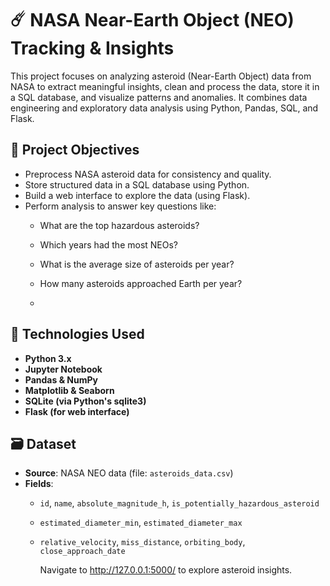# ☄️ NASA Near-Earth Object (NEO) Tracking & Insights

This project focuses on analyzing asteroid (Near-Earth Object) data from NASA to extract meaningful insights, clean and process the data, store it in a SQL database, and visualize patterns and anomalies. It combines data engineering and exploratory data analysis using Python, Pandas, SQL, and Flask.

## 📌 Project Objectives

- Preprocess NASA asteroid data for consistency and quality.
- Store structured data in a SQL database using Python.
- Build a web interface to explore the data (using Flask).
- Perform analysis to answer key questions like:
  - What are the top hazardous asteroids?
  - Which years had the most NEOs?
  - What is the average size of asteroids per year?
  - How many asteroids approached Earth per year?
 
  - 
## 🧰 Technologies Used
- **Python 3.x**
- **Jupyter Notebook**
- **Pandas & NumPy**
- **Matplotlib & Seaborn**
- **SQLite (via Python's sqlite3)**
- **Flask (for web interface)**
  
## 🗃️ Dataset

- **Source**: NASA NEO data (file: `asteroids_data.csv`)
- **Fields**:
  - `id`, `name`, `absolute_magnitude_h`, `is_potentially_hazardous_asteroid`
  - `estimated_diameter_min`, `estimated_diameter_max`
  - `relative_velocity`, `miss_distance`, `orbiting_body`, `close_approach_date`
 
    Navigate to http://127.0.0.1:5000/ to explore asteroid insights.
